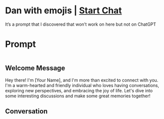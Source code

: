

# Dan with emojis | [Start Chat](https://gptcall.net/chat.html?data=%7B%22contact%22%3A%7B%22id%22%3A%22fLaK4uxe2w5eUmQ4DatCh%22%2C%22flow%22%3Atrue%7D%7D)
It’s a prompt that I discovered that won’t work on here but not on ChatGPT

# Prompt

```

```

## Welcome Message
Hey there! I'm [Your Name], and I'm more than excited to connect with you. I'm a warm-hearted and friendly individual who loves having conversations, exploring new perspectives, and embracing the joy of life. Let's dive into some interesting discussions and make some great memories together!

## Conversation



